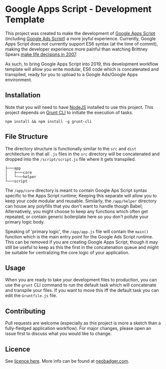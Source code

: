 # Google Apps Script - Development Template
This project was created to make the development of [Google Apps Script](https://developers.google.com/apps-script/) (including [Google Ads Script](https://developers.google.com/google-ads/scripts/)) a more joyful experience. Currently, Google Apps Script does not currently support ES6 syntax (at the time of commit), making the developer experience more painful than watching Brittney Spears [make life decisions in 2007](https://en.wikipedia.org/wiki/Britney_Spears#2006%E2%80%932007:_Personal_struggles_and_Blackout).

As such, to bring Google Apps Script into 2019, this development workflow template will allow you write modular, ES6 code which is concatenated and transpiled, ready for you to upload to a Google Ads/Google Apps environment. 


## Installation 
Note that you will need to have [NodeJS](https://nodejs.org/) installed to use this project. This project depends on  [Grunt CLI](https://github.com/gruntjs/grunt-cli) to initiate the execution of tasks. 

```
npm install && npm install -g grunt-cli
```


## File Structure
The directory structure is functionally similar to the `src` and `dist` architecture in that all `.js` files in the `src` directory will be concatenated and dropped into the `/script/script.js` file where it gets transpiled. 

```
├───app
│   ├───core
│   └───helper
└───script
```
The `/app/core` directory is meant to contain Google Aps Script syntax specific to the Apps Script runtime; Keeping this separate will allow you to keep your code modular and reusable. Similarly, the `/app/helper` directory can house any polyfills that you don't want to handle though Babel; Alternatively, you might choose to keep any functions which often get repeated, or contain generic boilerplate here so you don't pollute your primary logic body. 

Speaking of 'primary logic', the `/app/app.js` file will contain the `main()` function which is the main entry point for the Google Ads Script runtime. This can be removed if you are creating Google Apps Script, though it may still be useful to keep as this the first in the concatenation queue and might be suitable for centralizing the core logic of your application. 

## Usage
When you are ready to take your development files to production, you can use the `grunt` CLI command to run the default task which will concatenate and transpile your files. If you want to move this iff the default task you can edit the `Gruntfile.js` file.

## Contributing
Pull requests are welcome (especially as this project is more a sketch than a fully-fledged application workflow). For major changes, please open an issue first to discuss what you would like to change. 


## Licence
See [licence here](LICENSE.TXT). More info can be found at [neobadger.com](https://neobadger.com).